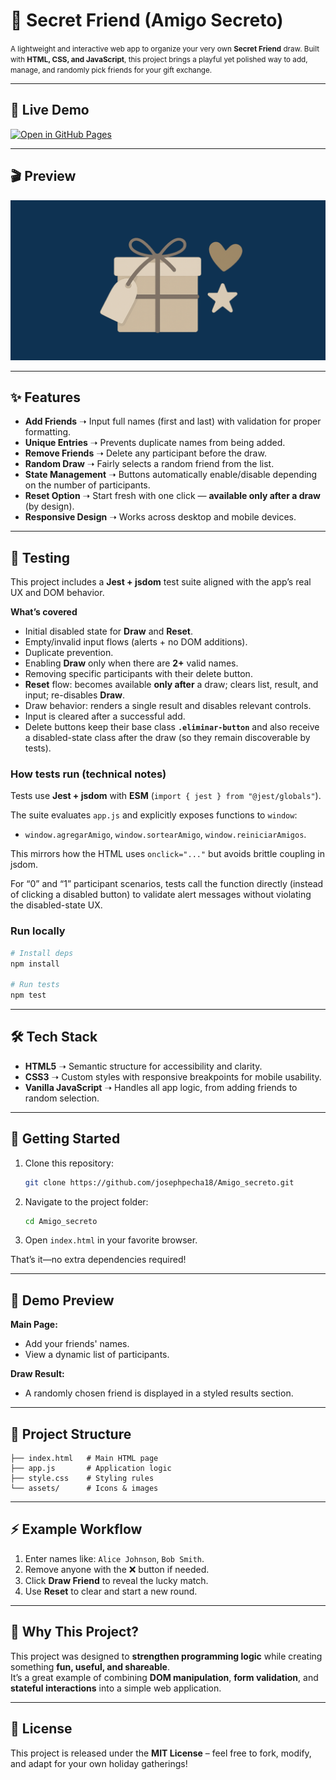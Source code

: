 # 🎁 Secret Friend (Amigo Secreto)
<p><small>
A lightweight and interactive web app to organize your very own <strong>Secret Friend</strong> draw.
Built with <strong>HTML, CSS, and JavaScript</strong>, this project brings a playful yet polished way to add, manage, and randomly pick friends for your gift exchange.
</small></p>

---
## 🚀 Live Demo
[![Open in GitHub Pages](https://img.shields.io/badge/Live%20Demo-GitHub%20Pages-blue)](https://jpehadev.github.io/Secret_Friend/)

---
## 🎬 Preview
![Demo](./assets/AnimationWebSite.gif)

---

## ✨ Features

- **Add Friends** ➝ Input full names (first and last) with validation for proper formatting.  
- **Unique Entries** ➝ Prevents duplicate names from being added.  
- **Remove Friends** ➝ Delete any participant before the draw.  
- **Random Draw** ➝ Fairly selects a random friend from the list.  
- **State Management** ➝ Buttons automatically enable/disable depending on the number of participants.  
- **Reset Option** ➝ Start fresh with one click — **available only after a draw** (by design). 
- **Responsive Design** ➝ Works across desktop and mobile devices.

---
## 🧪 Testing

This project includes a **Jest + jsdom** test suite aligned with the app’s real UX and DOM behavior.

**What’s covered**
- Initial disabled state for **Draw** and **Reset**.  
- Empty/invalid input flows (alerts + no DOM additions).  
- Duplicate prevention.  
- Enabling **Draw** only when there are **2+** valid names.  
- Removing specific participants with their delete button.  
- **Reset** flow: becomes available **only after** a draw; clears list, result, and input; re-disables **Draw**.  
- Draw behavior: renders a single result and disables relevant controls.  
- Input is cleared after a successful add.  
- Delete buttons keep their base class **`.eliminar-button`** and also receive a disabled-state class after the draw (so they remain discoverable by tests).

### How tests run (technical notes)

Tests use **Jest + jsdom** with **ESM** (`import { jest } from "@jest/globals"`).

The suite evaluates `app.js` and explicitly exposes functions to `window`:

- `window.agregarAmigo`, `window.sortearAmigo`, `window.reiniciarAmigos`.

This mirrors how the HTML uses `onclick="..."` but avoids brittle coupling in jsdom.

For “0” and “1” participant scenarios, tests call the function directly (instead of clicking a disabled button) to validate alert messages without violating the disabled-state UX.

### Run locally

```bash
# Install deps
npm install

# Run tests
npm test
```
---

## 🛠️ Tech Stack

- **HTML5** ➝ Semantic structure for accessibility and clarity.  
- **CSS3** ➝ Custom styles with responsive breakpoints for mobile usability.  
- **Vanilla JavaScript** ➝ Handles all app logic, from adding friends to random selection.  

---

## 🚀 Getting Started

1. Clone this repository:  
   ```bash
   git clone https://github.com/josephpecha18/Amigo_secreto.git
   ```
2. Navigate to the project folder:  
   ```bash
   cd Amigo_secreto
   ```
3. Open `index.html` in your favorite browser.  

That’s it—no extra dependencies required!  

---

## 📸 Demo Preview

**Main Page:**  
- Add your friends' names.  
- View a dynamic list of participants.  

**Draw Result:**  
- A randomly chosen friend is displayed in a styled results section.  

---

## 📂 Project Structure

```
├── index.html   # Main HTML page
├── app.js       # Application logic
├── style.css    # Styling rules
└── assets/      # Icons & images
```

---

## ⚡ Example Workflow

1. Enter names like: `Alice Johnson`, `Bob Smith`.  
2. Remove anyone with the ❌ button if needed.  
3. Click **Draw Friend** to reveal the lucky match.  
4. Use **Reset** to clear and start a new round.  

---

## 🎨 Why This Project?

This project was designed to **strengthen programming logic** while creating something **fun, useful, and shareable**.  
It’s a great example of combining **DOM manipulation**, **form validation**, and **stateful interactions** into a simple web application.  

---

## 📜 License

This project is released under the **MIT License** – feel free to fork, modify, and adapt for your own holiday gatherings!  
